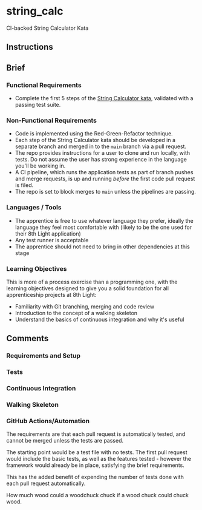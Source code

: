 # string_calc
CI-backed String Calculator Kata

## Instructions

## Brief

### Functional Requirements

- Complete the first 5 steps of the [String Calculator kata](https://osherove.com/tdd-kata-1), validated with a passing test suite.

### Non-Functional Requirements

- Code is implemented using the Red-Green-Refactor technique.
- Each step of the String Calculator kata should be developed in a separate branch and merged in to the `main` branch via a pull request.
- The repo provides instructions for a user to clone and run locally, with tests. Do not assume the user has strong experience in the language you'll be working in.
- A CI pipeline, which runs the application tests as part of branch pushes and merge requests, is up and running _before_ the first code pull request is filed.
- The repo is set to block merges to `main` unless the pipelines are passing.

### Languages / Tools

- The apprentice is free to use whatever language they prefer, ideally the language they feel most comfortable with (likely to be the one used for their 8th Light application)
- Any test runner is acceptable
- The apprentice should not need to bring in other dependencies at this stage

 ### Learning Objectives

This is more of a process exercise than a programming one, with the learning objectives designed to give you a solid foundation for all apprenticeship projects at 8th Light:

- Familiarity with Git branching, merging and code review
- Introduction to the concept of a walking skeleton
- Understand the basics of continuous integration and why it's useful

## Comments

### Requirements and Setup

### Tests

### Continuous Integration

### Walking Skeleton

### GitHub Actions/Automation

The requirements are that each pull request is automatically tested, and cannot be merged unless the tests are passed.

The starting point would be a test file with no tests. The first pull request would include the basic tests, as well as the features tested - however the framework would already be in place, satisfying the brief requirements. 

This has the added benefit of expending the number of tests done with each pull request automatically.

How much wood could a woodchuck chuck if a wood chuck could chuck wood.
